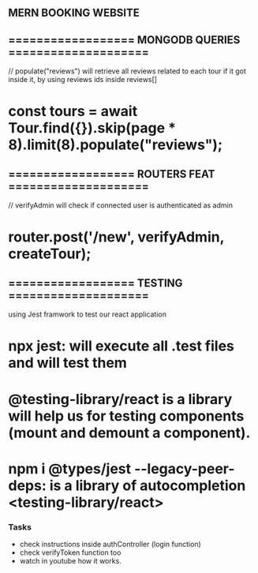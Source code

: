 ## MERN BOOKING WEBSITE

## ================== MONGODB QUERIES ====================
// populate("reviews") will retrieve all reviews related to each tour if it got inside it, by using reviews ids inside reviews[] 
# const tours = await Tour.find({}).skip(page * 8).limit(8).populate("reviews");


## ================== ROUTERS FEAT ====================
// verifyAdmin will check if connected user is authenticated as admin
# router.post('/new', verifyAdmin, createTour);


## ================== TESTING ====================
using Jest framwork to test our react application
# npx jest: will execute all .test files and will test them

# @testing-library/react is a library will help us for testing components (mount and demount a component).
#  npm i @types/jest --legacy-peer-deps: is a library of autocompletion <testing-library/react>


### Tasks

- check instructions inside authController (login function)
- check verifyToken function too
- watch in youtube how it works.
